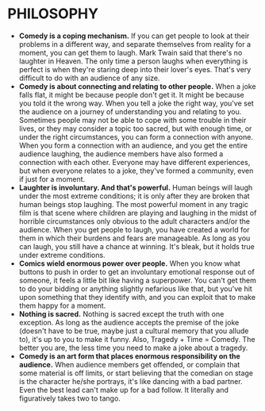 # PHILOSOPHY

- **Comedy is a coping mechanism.** If you can get people to look at their problems in a different way, and separate themselves from reality for a moment, you can get them to laugh. Mark Twain said that there's no laughter in Heaven. The only time a person laughs when everything is perfect is when they're staring deep into their lover's eyes. That's very difficult to do with an audience of any size.
- **Comedy is about connecting and relating to other people.** When a joke falls flat, it might be because people don't get it. It might be because you told it the wrong way. When you tell a joke the right way, you've set the audience on a journey of understanding you and relating to you. Sometimes people may not be able to cope with some trouble in their lives, or they may consider a topic too sacred, but with enough time, or under the right circumstances, you can form a connection with anyone. When you form a connection with an audience, and you get the entire audience laughing, the audience members have also formed a connection with each other. Everyone may have different experiences, but when everyone relates to a joke, they've formed a community, even if just for a moment.
- **Laughter is involuntary. And that's powerful.** Human beings will laugh under the most extreme conditions; it is only after they are broken that human beings stop laughing. The most powerful moment in any tragic film is that scene where children are playing and laughing in the midst of horrible circumstances only obvious to the adult characters and/or the audience. When you get people to laugh, you have created a world for them in which their burdens and fears are manageable. As long as you can laugh, you still have a chance at winning. It's bleak, but it holds true under extreme conditions.
- **Comics wield enormous power over people.** When you know what buttons to push in order to get an involuntary emotional response out of someone, it feels a little bit like having a superpower. You can't get them to do your bidding or anything slightly nefarious like that, but you've hit upon something that they identify with, and you can exploit that to make them happy for a moment.
- **Nothing is sacred.** Nothing is sacred except the truth with one exception. As long as the audience accepts the premise of the joke (doesn't have to be true, maybe just a cultural memory that you allude to), it's up to you to make it funny. Also, Tragedy + Time = Comedy. The better you are, the less time you need to make a joke about a tragedy.
- **Comedy is an art form that places enormous responsibility on the audience.** When audience members get offended, or complain that some material is off limits, or start believing that the comedian on stage is the character he/she portrays, it's like dancing with a bad partner. Even the best lead can't make up for a bad follow. It literally and figuratively takes two to tango.
